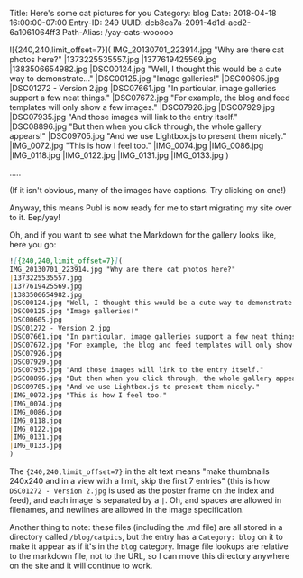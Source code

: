 Title: Here's some cat pictures for you
Category: blog
Date: 2018-04-18 16:00:00-07:00
Entry-ID: 249
UUID: dcb8ca7a-2091-4d1d-aed2-6a1061064ff3
Path-Alias: /yay-cats-wooooo

![{240,240,limit_offset=7}](
IMG_20130701_223914.jpg "Why are there cat photos here?"
|1373225535557.jpg
|1377619425569.jpg
|1383506654982.jpg
|DSC00124.jpg "Well, I thought this would be a cute way to demonstrate..."
|DSC00125.jpg "Image galleries!"
|DSC00605.jpg
|DSC01272 - Version 2.jpg
|DSC07661.jpg "In particular, image galleries support a few neat things."
|DSC07672.jpg "For example, the blog and feed templates will only show a few images."
|DSC07926.jpg
|DSC07929.jpg
|DSC07935.jpg "And those images will link to the entry itself."
|DSC08896.jpg "But then when you click through, the whole gallery appears!"
|DSC09705.jpg "And we use Lightbox.js to present them nicely."
|IMG_0072.jpg "This is how I feel too."
|IMG_0074.jpg
|IMG_0086.jpg
|IMG_0118.jpg
|IMG_0122.jpg
|IMG_0131.jpg
|IMG_0133.jpg
)

.....

(If it isn't obvious, many of the images have captions. Try clicking on one!)

Anyway, this means Publ is now ready for me to start migrating my site over to
it. Eep/yay!


Oh, and if you want to see what the Markdown for the gallery looks like, here you go:

```markdown
![{240,240,limit_offset=7}](
IMG_20130701_223914.jpg "Why are there cat photos here?"
|1373225535557.jpg
|1377619425569.jpg
|1383506654982.jpg
|DSC00124.jpg "Well, I thought this would be a cute way to demonstrate..."
|DSC00125.jpg "Image galleries!"
|DSC00605.jpg
|DSC01272 - Version 2.jpg
|DSC07661.jpg "In particular, image galleries support a few neat things."
|DSC07672.jpg "For example, the blog and feed templates will only show a few images."
|DSC07926.jpg
|DSC07929.jpg
|DSC07935.jpg "And those images will link to the entry itself."
|DSC08896.jpg "But then when you click through, the whole gallery appears!"
|DSC09705.jpg "And we use Lightbox.js to present them nicely."
|IMG_0072.jpg "This is how I feel too."
|IMG_0074.jpg
|IMG_0086.jpg
|IMG_0118.jpg
|IMG_0122.jpg
|IMG_0131.jpg
|IMG_0133.jpg
)
```

The `{240,240,limit_offset=7}` in the alt text means "make thumbnails 240x240 and in a view with
a limit, skip the first 7 entries" (this is how `DSC01272 - Version 2.jpg` is used as the poster frame
on the index and feed), and each image is separated by a `|`. Oh, and spaces are allowed in filenames, and
newlines are allowed in the image specification.

Another thing to note: these files (including the .md file) are all stored in a directory called `/blog/catpics`,
but the entry has a `Category: blog` on it to make it appear as if it's in the `blog` category. Image file lookups
are relative to the markdown file, not to the URL, so I can move this directory anywhere on the site and it will
continue to work.
